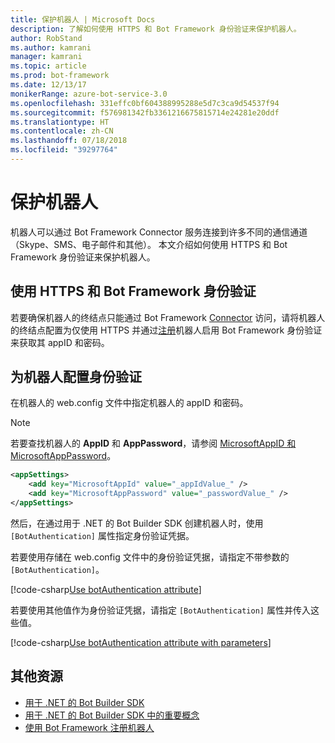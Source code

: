 ```yaml
---
title: 保护机器人 | Microsoft Docs
description: 了解如何使用 HTTPS 和 Bot Framework 身份验证来保护机器人。
author: RobStand
ms.author: kamrani
manager: kamrani
ms.topic: article
ms.prod: bot-framework
ms.date: 12/13/17
monikerRange: azure-bot-service-3.0
ms.openlocfilehash: 331effc0bf604388995288e5d7c3ca9d54537f94
ms.sourcegitcommit: f576981342fb3361216675815714e24281e20ddf
ms.translationtype: HT
ms.contentlocale: zh-CN
ms.lasthandoff: 07/18/2018
ms.locfileid: "39297764"
---
```

# <a name="secure-your-bot"></a>保护机器人

机器人可以通过 Bot Framework Connector 服务连接到许多不同的通信通道（Skype、SMS、电子邮件和其他）。 本文介绍如何使用 HTTPS 和 Bot Framework 身份验证来保护机器人。

## <a name="use-https-and-bot-framework-authentication"></a>使用 HTTPS 和 Bot Framework 身份验证

若要确保机器人的终结点只能通过 Bot Framework [Connector](bot-builder-dotnet-concepts.md#connector) 访问，请将机器人的终结点配置为仅使用 HTTPS 并通过[注册](~/bot-service-quickstart-registration.md)机器人启用 Bot Framework 身份验证来获取其 appID 和密码。 

## <a name="configure-authentication-for-your-bot"></a>为机器人配置身份验证

在机器人的 web.config 文件中指定机器人的 appID 和密码。 

> [!NOTE]
> 若要查找机器人的 **AppID** 和 **AppPassword**，请参阅 [ MicrosoftAppID 和 MicrosoftAppPassword](~/bot-service-manage-overview.md#microsoftappid-and-microsoftapppassword)。

```xml
<appSettings>
    <add key="MicrosoftAppId" value="_appIdValue_" />
    <add key="MicrosoftAppPassword" value="_passwordValue_" />
</appSettings>
```

然后，在通过用于 .NET 的 Bot Builder SDK 创建机器人时，使用 `[BotAuthentication]` 属性指定身份验证凭据。 

若要使用存储在 web.config 文件中的身份验证凭据，请指定不带参数的 `[BotAuthentication]`。

[!code-csharp[Use botAuthentication attribute](../includes/code/dotnet-security.cs#attribute1)]

若要使用其他值作为身份验证凭据，请指定 `[BotAuthentication]` 属性并传入这些值。

[!code-csharp[Use botAuthentication attribute with parameters](../includes/code/dotnet-security.cs#attribute2)]

## <a name="additional-resources"></a>其他资源

- [用于 .NET 的 Bot Builder SDK](bot-builder-dotnet-overview.md)
- [用于 .NET 的 Bot Builder SDK 中的重要概念](bot-builder-dotnet-concepts.md)
- [使用 Bot Framework 注册机器人](~/bot-service-quickstart-registration.md)